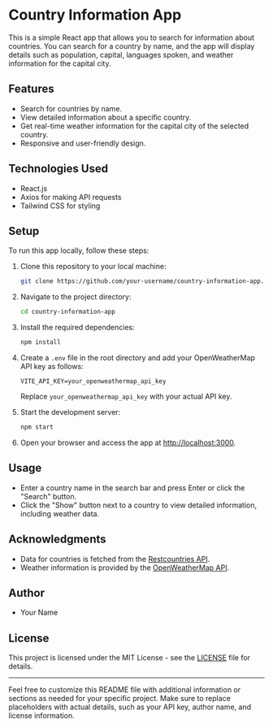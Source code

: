 
# Country Information App

This is a simple React app that allows you to search for information about countries. You can search for a country by name, and the app will display details such as population, capital, languages spoken, and weather information for the capital city.

## Features

- Search for countries by name.
- View detailed information about a specific country.
- Get real-time weather information for the capital city of the selected country.
- Responsive and user-friendly design.

## Technologies Used

- React.js
- Axios for making API requests
- Tailwind CSS for styling

## Setup

To run this app locally, follow these steps:

1. Clone this repository to your local machine:

   ```bash
   git clone https://github.com/your-username/country-information-app.git
   ```

2. Navigate to the project directory:

   ```bash
   cd country-information-app
   ```

3. Install the required dependencies:

   ```bash
   npm install
   ```

4. Create a `.env` file in the root directory and add your OpenWeatherMap API key as follows:

   ```plaintext
   VITE_API_KEY=your_openweathermap_api_key
   ```

   Replace `your_openweathermap_api_key` with your actual API key.

5. Start the development server:

   ```bash
   npm start
   ```

6. Open your browser and access the app at [http://localhost:3000](http://localhost:3000).

## Usage

- Enter a country name in the search bar and press Enter or click the "Search" button.
- Click the "Show" button next to a country to view detailed information, including weather data.

## Acknowledgments

- Data for countries is fetched from the [Restcountries API](https://restcountries.com/).
- Weather information is provided by the [OpenWeatherMap API](https://openweathermap.org/).

## Author

- Your Name

## License

This project is licensed under the MIT License - see the [LICENSE](LICENSE) file for details.

---

Feel free to customize this README file with additional information or sections as needed for your specific project. Make sure to replace placeholders with actual details, such as your API key, author name, and license information.
